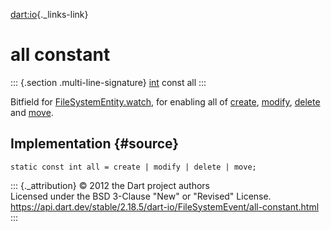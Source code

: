 [dart:io](../../dart-io/dart-io-library){._links-link}

all constant
============

::: {.section .multi-line-signature}
[int](../../dart-core/int-class) const all
:::

Bitfield for [FileSystemEntity.watch](../filesystementity/watch), for
enabling all of [create](create-constant), [modify](modify-constant),
[delete](delete-constant) and [move](move-constant).

Implementation {#source}
--------------

``` {.language-dart data-language="dart"}
static const int all = create | modify | delete | move;
```

::: {._attribution}
© 2012 the Dart project authors\
Licensed under the BSD 3-Clause \"New\" or \"Revised\" License.\
<https://api.dart.dev/stable/2.18.5/dart-io/FileSystemEvent/all-constant.html>
:::
